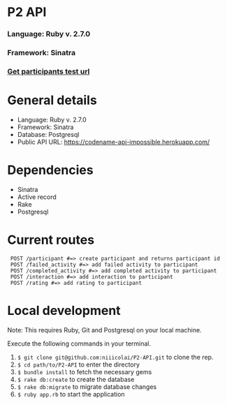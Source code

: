 # P2 API
### Language: Ruby v. 2.7.0
### Framework: Sinatra
### [Get participants test url](https://codename-api-impossible.herokuapp.com/participants)

# General details
- Language: Ruby v. 2.7.0
- Framework: Sinatra
- Database: Postgresql
- Public API URL: https://codename-api-impossible.herokuapp.com/

# Dependencies
- Sinatra
- Active record
- Rake
- Postgresql

# Current routes
```
 POST /participant #=> create participant and returns participant id
 POST /failed_activity #=> add failed activity to participant
 POST /completed_activity #=> add completed activity to participant
 POST /interaction #=> add interaction to participant
 POST /rating #=> add rating to participant
```

# Local development
Note: This requires Ruby, Git and Postgresql on your local machine.

Execute the following commands in your terminal.
1. `$ git clone git@github.com:niiicolai/P2-API.git` to clone the rep.
2. `$ cd path/to/P2-API` to enter the directory
3. `$ bundle install` to fetch the necessary gems
4. `$ rake db:create` to create the database
5. `$ rake db:migrate` to migrate database changes
6. `$ ruby app.rb` to start the application

